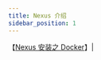 ```yaml
---
title: Nexus 介绍
sidebar_position: 1
---
```



【[Nexus 安装之 Docker](/docs/devops/nexus/install-docker-compose)】|